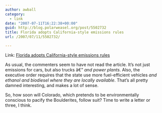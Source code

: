 ```yaml
---
author: awball
category:
  - link
date: "2007-07-11T16:22:38+00:00"
guid: http://blog.polarweasel.org/post/5502732
title: Florida adopts California-style emissions rules
url: /2007/07/11/5502732/

---
```

Link: [Florida adopts California-style emissions rules](http://www.miamiherald.com/458/story/166659.html)

As usual, the commenters seem to have not read the article. It’s not just emissions for cars, but also trucks â€” _and power plants_. Also, the executive order requires that the state use more fuel-efficient vehicles _and ethanol and biodiesel where they are locally available_. That’s all pretty damned interesting, and makes a lot of sense.

So, how soon will Colorado, which pretends to be environmentally conscious to pacify the Boulderites, follow suit? Time to write a letter or three, I think.
